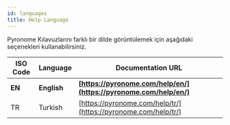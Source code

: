 ```yaml
---
id: languages
title: Help Language
---
```


Pyronome Kılavuzlarını farklı bir dilde görüntülemek için aşağıdaki seçenekleri kullanabilirsiniz.

| ISO Code | Language | Documentation URL
| ------ | ------ | ------ |
| **EN** | **English** | **[https://pyronome.com/help/en/](https://pyronome.com/help/en/)** |
| TR | Turkish | [https://pyronome.com/help/tr/](https://pyronome.com/help/tr/) |